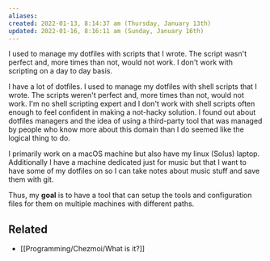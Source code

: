 ```yaml
---
aliases: 
created: 2022-01-13, 8:14:37 am (Thursday, January 13th)
updated: 2022-01-16, 8:16:11 am (Sunday, January 16th)
---
```

I used to manage my dotfiles with scripts that I wrote.
The script wasn't perfect and, more times than not, would not work.
I don't work with scripting on a day to day basis.

I have a lot of dotfiles.
I used to manage my dotfiles with shell scripts that I wrote.
The scripts weren't perfect and, more times than not, would not work.
I'm no shell scripting expert and I don't work with shell scripts often enough to feel confident in making a not-hacky solution.
I found out about dotfiles managers and the idea of using a third-party tool that was managed by people who know more about this domain than I do seemed like the logical thing to do.

I primarily work on a macOS machine but also have my linux (Solus) laptop.
Additionally I have a machine dedicated just for music but that I want to have some of my dotfiles on so I can take notes about music stuff and save them with git.

Thus, my **goal** is to have a tool that can setup the tools and configuration files for them on multiple machines with different paths.

## Related
- [[Programming/Chezmoi/What is it?]]